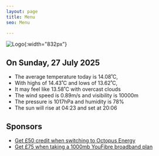 ```yaml
---
layout: page
title: Menu
seo: Menu

---
```


![Logo](/images/logo.jpg){:width="832px"}

<!-- weather_marker starts -->
## On Sunday, 27 July 2025

- The average temperature today is 14.08˚C,
- With highs of 14.43˚C and lows of 13.62˚C,
- It may feel like 13.58˚C with overcast clouds
- The wind speed is 0.89m/s and visibility is 10000m
- The pressure is 1017hPa and humidity is 78%
- The sun will rise at 04:23 and set at 20:06

<!-- weather_marker ends -->

## Sponsors

- [Get £50 credit when switching to Octopus Energy](https://bit.ly/3oD1nnS)
- [Get £75 when taking a 1000mb YouFibre broadband plan](https://aklam.io/91zWhU?)
